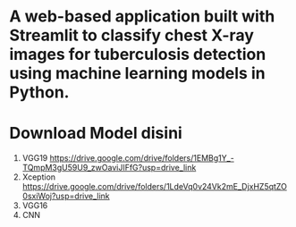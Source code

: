 # A web-based application built with Streamlit to classify chest X-ray images for tuberculosis detection using machine learning models in Python.

# Download Model disini
1. VGG19 https://drive.google.com/drive/folders/1EMBg1Y_-TQmpM3gU59U9_zwOaviJIFfG?usp=drive_link
2. Xception https://drive.google.com/drive/folders/1LdeVq0v24Vk2mE_DjxHZ5qtZO0sxiWoj?usp=drive_link 
3. VGG16
4. CNN
